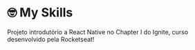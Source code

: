 # 🤓 My Skills
Projeto introdutório a React Native no Chapter I do Ignite, curso desenvolvido pela Rocketseat!
